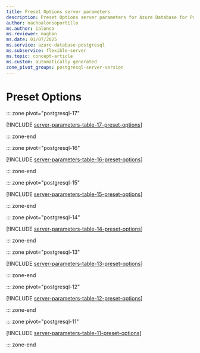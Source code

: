 ```yaml
---
title: Preset Options server parameters
description: Preset Options server parameters for Azure Database for PostgreSQL - Flexible Server.
author: nachoalonsoportillo
ms.author: ialonso
ms.reviewer: maghan
ms.date: 01/07/2025
ms.service: azure-database-postgresql
ms.subservice: flexible-server
ms.topic: concept-article
ms.custom: automatically generated
zone_pivot_groups: postgresql-server-version
---
```

# Preset Options


::: zone pivot="postgresql-17"

[!INCLUDE [server-parameters-table-17-preset-options](./includes/server-parameters-table-17-preset-options.md)]

::: zone-end


::: zone pivot="postgresql-16"

[!INCLUDE [server-parameters-table-16-preset-options](./includes/server-parameters-table-16-preset-options.md)]

::: zone-end


::: zone pivot="postgresql-15"

[!INCLUDE [server-parameters-table-15-preset-options](./includes/server-parameters-table-15-preset-options.md)]

::: zone-end


::: zone pivot="postgresql-14"

[!INCLUDE [server-parameters-table-14-preset-options](./includes/server-parameters-table-14-preset-options.md)]

::: zone-end


::: zone pivot="postgresql-13"

[!INCLUDE [server-parameters-table-13-preset-options](./includes/server-parameters-table-13-preset-options.md)]

::: zone-end


::: zone pivot="postgresql-12"

[!INCLUDE [server-parameters-table-12-preset-options](./includes/server-parameters-table-12-preset-options.md)]

::: zone-end


::: zone pivot="postgresql-11"

[!INCLUDE [server-parameters-table-11-preset-options](./includes/server-parameters-table-11-preset-options.md)]

::: zone-end


